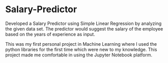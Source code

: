 # Salary-Predictor
Developed a Salary Predictor using Simple Linear Regression by analyzing the given data set.
The predictor would suggest the salary of the employee based on the years of experience as input.

This was my first personal project in Machine Learning where I used the python libraries for the first time which were new to my knowledge. This project made me comfortable in using the Jupyter Notebook platform.
